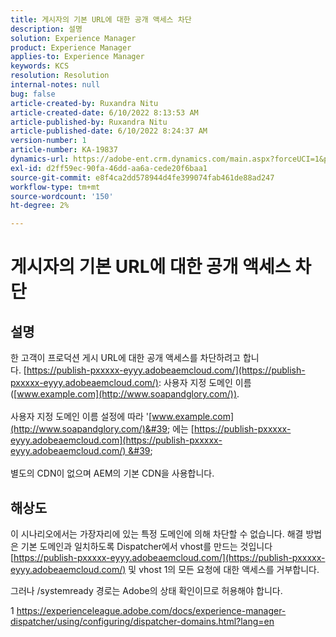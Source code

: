 ```yaml
---
title: 게시자의 기본 URL에 대한 공개 액세스 차단
description: 설명
solution: Experience Manager
product: Experience Manager
applies-to: Experience Manager
keywords: KCS
resolution: Resolution
internal-notes: null
bug: false
article-created-by: Ruxandra Nitu
article-created-date: 6/10/2022 8:13:53 AM
article-published-by: Ruxandra Nitu
article-published-date: 6/10/2022 8:24:37 AM
version-number: 1
article-number: KA-19837
dynamics-url: https://adobe-ent.crm.dynamics.com/main.aspx?forceUCI=1&pagetype=entityrecord&etn=knowledgearticle&id=59764c3e-95e8-ec11-bb3c-000d3a3b17fa
exl-id: d2ff59ec-90fa-46dd-aa6a-cede20f6baa1
source-git-commit: e8f4ca2dd578944d4fe399074fab461de88ad247
workflow-type: tm+mt
source-wordcount: '150'
ht-degree: 2%

---
```


# 게시자의 기본 URL에 대한 공개 액세스 차단

## 설명

한 고객이 프로덕션 게시 URL에 대한 공개 액세스를 차단하려고 합니다. [https://publish-pxxxxx-eyyy.adobeaemcloud.com/](https://publish-pxxxxx-eyyy.adobeaemcloud.com/): 사용자 지정 도메인 이름([www.example.com](http://www.soapandglory.com/)). <br><br>사용자 지정 도메인 이름 설정에 따라 &#39;[www.example.com](http://www.soapandglory.com/)&#39; 에는 [https://publish-pxxxxx-eyyy.adobeaemcloud.com](https://publish-pxxxxx-eyyy.adobeaemcloud.com/) &#39; <br><br>별도의 CDN이 없으며 AEM의 기본 CDN을 사용합니다.

## 해상도


이 시나리오에서는 가장자리에 있는 특정 도메인에 의해 차단할 수 없습니다.
해결 방법은 기본 도메인과 일치하도록 Dispatcher에서 vhost를 만드는 것입니다 [https://publish-pxxxxx-eyyy.adobeaemcloud.com/](https://publish-pxxxxx-eyyy.adobeaemcloud.com/) 및 vhost 1의 모든 요청에 대한 액세스를 거부합니다.

그러나 /systemready 경로는 Adobe의 상태 확인이므로 허용해야 합니다.

1 https://experienceleague.adobe.com/docs/experience-manager-dispatcher/using/configuring/dispatcher-domains.html?lang=en
